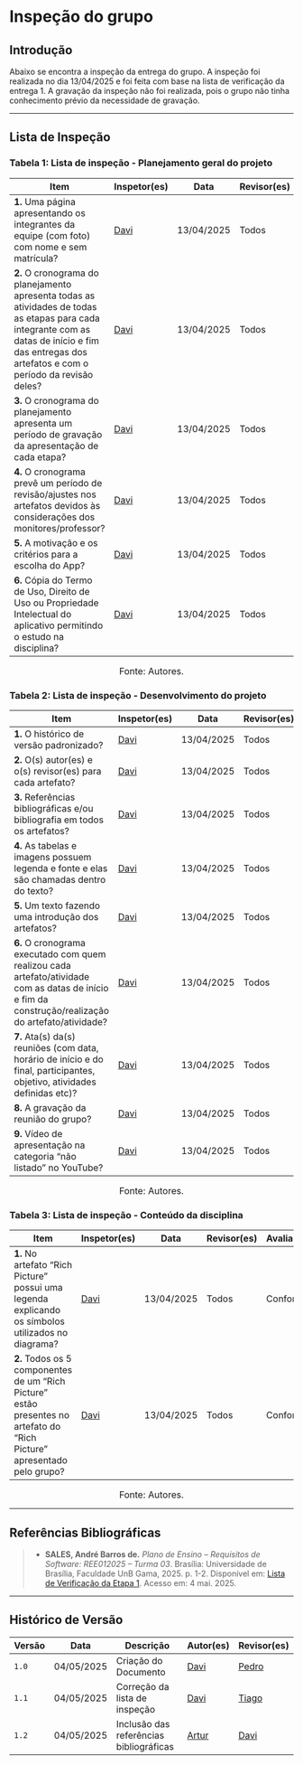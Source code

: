 # Inspeção do grupo

## Introdução

Abaixo se encontra a inspeção da entrega do grupo. A inspeção foi realizada no dia 13/04/2025 e foi feita com base na lista de verificação da entrega 1. A gravação da inspeção não foi realizada, pois o grupo não tinha conhecimento prévio da necessidade de gravação.

---

## Lista de Inspeção

### Tabela 1: Lista de inspeção - Planejamento geral do projeto

| Item | Inspetor(es) | Data | Revisor(es) | Avaliação |
|---------|-------|------------|--------|--------|
| **1.** Uma página apresentando os integrantes da equipe (com foto) com nome e sem matrícula? | [Davi](https://github.com/Davicamilo23) | 13/04/2025 | Todos | Conforme |
| **2.** O cronograma do planejamento apresenta todas as atividades de todas as etapas para cada integrante com as datas de início e fim das entregas dos artefatos e com o período da revisão deles? | [Davi](https://github.com/Davicamilo23) | 13/04/2025 | Todos | Conforme |
| **3.** O cronograma do planejamento apresenta um período de gravação da apresentação de cada etapa? | [Davi](https://github.com/Davicamilo23) | 13/04/2025 | Todos | Conforme |
| **4.** O cronograma prevê um período de revisão/ajustes nos artefatos devidos às considerações dos monitores/professor? | [Davi](https://github.com/Davicamilo23) | 13/04/2025 | Todos | Conforme |
| **5.** A motivação e os critérios para a escolha do App? | [Davi](https://github.com/Davicamilo23) | 13/04/2025 | Todos | Conforme |
| **6.** Cópia do Termo de Uso, Direito de Uso ou Propriedade Intelectual do aplicativo permitindo o estudo na disciplina? | [Davi](https://github.com/Davicamilo23) | 13/04/2025 | Todos | Conforme |

<font size="3"><p align="center">Fonte: Autores.</p></font>

### Tabela 2: Lista de inspeção - Desenvolvimento do projeto

| Item | Inspetor(es) | Data | Revisor(es) | Avaliação |
|---------|-------|------------|--------|--------|
| **1.** O histórico de versão padronizado? | [Davi](https://github.com/Davicamilo23) | 13/04/2025 | Todos | Conforme |
| **2.** O(s) autor(es) e o(s) revisor(es) para cada artefato? | [Davi](https://github.com/Davicamilo23) | 13/04/2025 | Todos | Conforme |
| **3.** Referências bibliográficas e/ou bibliografia em todos os artefatos? | [Davi](https://github.com/Davicamilo23) | 13/04/2025 | Todos | Conforme |
| **4.** As tabelas e imagens possuem legenda e fonte e elas são chamadas dentro do texto? | [Davi](https://github.com/Davicamilo23) | 13/04/2025 | Todos | Conforme |
| **5.** Um texto fazendo uma introdução dos artefatos? | [Davi](https://github.com/Davicamilo23) | 13/04/2025 | Todos | Conforme |
| **6.** O cronograma executado com quem realizou cada artefato/atividade com as datas de início e fim da construção/realização do artefato/atividade? | [Davi](https://github.com/Davicamilo23) | 13/04/2025 | Todos | Conforme |
| **7.** Ata(s) da(s) reuniões (com data, horário de início e do final, participantes, objetivo, atividades definidas etc)? | [Davi](https://github.com/Davicamilo23) | 13/04/2025 | Todos | Conforme |
| **8.** A gravação da reunião do grupo? | [Davi](https://github.com/Davicamilo23) | 13/04/2025 | Todos | Conforme |
| **9.** Vídeo de apresentação na categoria “não listado” no YouTube? | [Davi](https://github.com/Davicamilo23) | 13/04/2025 | Todos | Conforme |

<font size="3"><p align="center">Fonte: Autores.</p></font>

### Tabela 3: Lista de inspeção - Conteúdo da disciplina

| Item | Inspetor(es) | Data | Revisor(es) | Avaliação |
|---------|-------|------------|--------|--------|
| **1.** No artefato “Rich Picture” possui uma legenda explicando os símbolos utilizados no diagrama? | [Davi](https://github.com/Davicamilo23) | 13/04/2025 | Todos | Conforme |
| **2.** Todos os 5 componentes de um “Rich Picture” estão presentes no artefato do “Rich Picture” apresentado pelo grupo? | [Davi](https://github.com/Davicamilo23) | 13/04/2025 | Todos | Conforme |

<font size="3"><p align="center">Fonte: Autores.</p></font>

---

## Referências Bibliográficas

> - **SALES, André Barros de.** *Plano de Ensino – Requisitos de Software: REE012025 – Turma 03*. Brasília: Universidade de Brasília, Faculdade UnB Gama, 2025. p. 1-2. Disponível em: [Lista de Verificação da Etapa 1](../assets/Lista%20de%20Verificação%201%20-%20Plano_de_Ensino.pdf). Acesso em: 4 mai. 2025.

---

## Histórico de Versão

| Versão | Data          | Descrição                          | Autor(es)     |  Revisor(es)  |
| ------ | ------------- | ---------------------------------- | ------------- | ------------- |
| `1.0`  |  04/05/2025 |  Criação do Documento | [Davi](https://github.com/Davicamilo23) | [Pedro](https://github.com/pedroeverton217) |
| `1.1`  |  04/05/2025 |  Correção da lista de inspeção | [Davi](https://github.com/Davicamilo23) | [Tiago](https://github.com/TiagoBalieiro) |
| `1.2`  |  04/05/2025 | Inclusão das referências bibliográficas | [Artur](https://github.com/ArturDCR) | [Davi](https://github.com/Davicamilo23) |
